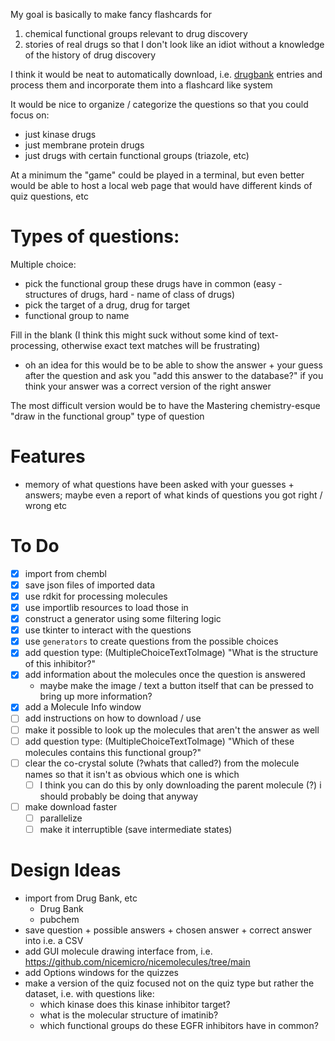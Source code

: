 My goal is basically to make fancy flashcards for
1. chemical functional groups relevant to drug discovery
2. stories of real drugs so that I don't look like an idiot without a knowledge of the history of drug discovery

I think it would be neat to automatically download, i.e. [drugbank](https://go.drugbank.com/) entries and process them and incorporate them into a flashcard like system

It would be nice to organize / categorize the questions so that you could focus on:
- just kinase drugs
- just membrane protein drugs
- just drugs with certain functional groups (triazole, etc)

At a minimum the "game" could be played in a terminal, but even better would be able to host a local web page that would have different kinds of quiz questions, etc

# Types of questions:
Multiple choice:
- pick the functional group these drugs have in common (easy - structures of drugs, hard - name of class of drugs)
- pick the target of a drug, drug for target
- functional group to name

Fill in the blank (I think this might suck without some kind of text-processing, otherwise exact text matches will be frustrating)
- oh an idea for this would be to be able to show the answer + your guess after the question and ask you "add this answer to the database?" if you think your answer was a correct version of the right answer

The most difficult version would be to have the Mastering chemistry-esque "draw in the functional group" type of question


# Features
- memory of what questions have been asked with your guesses + answers; maybe even a report of what kinds of questions you got right / wrong etc

# To Do
- [x] import from chembl
- [x] save json files of imported data
- [x] use rdkit for processing molecules
- [x] use importlib resources to load those in
- [x] construct a generator using some filtering logic
- [x] use tkinter to interact with the questions
- [x] use `generators` to create questions from the possible choices
- [x] add question type: (MultipleChoiceTextToImage) "What is the structure of this inhibitor?"
- [x] add information about the molecules once the question is answered
  - maybe make the image / text a button itself that can be pressed to bring up more information?
- [x] add a Molecule Info window
- [ ] add instructions on how to download / use
- [ ] make it possible to look up the molecules that aren't the answer as well
- [ ] add question type: (MultipleChoiceTextToImage) "Which of these molecules contains this functional group?"
- [ ] clear the co-crystal solute (?whats that called?) from the molecule names so that it isn't as obvious which one is which
  - [ ] I think you can do this by only downloading the parent molecule (?) i should probably be doing that anyway
- [ ] make download faster 
  - [ ] parallelize
  - [ ] make it interruptible (save intermediate states)

# Design Ideas
- import from Drug Bank, etc
  - Drug Bank
  - pubchem
- save question + possible answers + chosen answer + correct answer into i.e. a CSV
- add GUI molecule drawing interface from, i.e. https://github.com/nicemicro/nicemolecules/tree/main
- add Options windows for the quizzes
- make a version of the quiz focused not on the quiz type but rather the dataset, i.e. with questions like:
  - which kinase does this kinase inhibitor target?
  - what is the molecular structure of imatinib?
  - which functional groups do these EGFR inhibitors have in common?